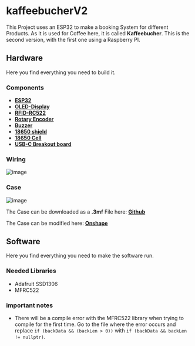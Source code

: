 # kaffeebucherV2
This Project uses an ESP32 to make a booking System for different Products. As it is used for Coffee here, it is called **Kaffeebucher**. This is the second version, with the first one using a Raspberry PI.

## Hardware
Here you find everything you need to build it.

### Components
 - **[ESP32](https://de.aliexpress.com/item/1005006336964908.html?spm=a2g0o.productlist.main.4.57481b32Pr6LjD&aem_p4p_detail=202503190428471195379678556000002160445&algo_pvid=cfc3ee26-adf2-4dd7-9dca-7bde46350526&algo_exp_id=cfc3ee26-adf2-4dd7-9dca-7bde46350526-3&pdp_ext_f=%7B%22order%22%3A%2224171%22%2C%22eval%22%3A%221%22%7D&pdp_npi=4%40dis%21EUR%217.98%212.67%21%21%2161.64%2120.63%21%40210388c917423837274915284e54bc%2112000036806447870%21sea%21AT%214052680276%21X&curPageLogUid=1CEvHKn0o6MO&utparam-url=scene%3Asearch%7Cquery_from%3A&search_p4p_id=202503190428471195379678556000002160445_1)**
 - **[OLED-Display](https://de.aliexpress.com/item/1005006117094887.html?spm=a2g0o.productlist.main.5.7dfb7600m4JhWt&algo_pvid=d6de378b-8002-469d-a86a-dc739a51d447&algo_exp_id=d6de378b-8002-469d-a86a-dc739a51d447-4&pdp_ext_f=%7B%22order%22%3A%22346%22%2C%22eval%22%3A%221%22%7D&pdp_npi=4%40dis%21EUR%213.16%211.90%21%21%2124.40%2114.64%21%402103892f17423838623757920e3034%2112000035826763351%21sea%21AT%214052680276%21X&curPageLogUid=muTsAkR4glKQ&utparam-url=scene%3Asearch%7Cquery_from%3A)**
 - **[RFID-RC522](https://de.aliexpress.com/item/1005007038131464.html?spm=a2g0o.productlist.main.3.837469cajh0PQo&algo_pvid=9eabcaa0-b890-422b-8ba1-f11500df8ed9&algo_exp_id=9eabcaa0-b890-422b-8ba1-f11500df8ed9-2&pdp_ext_f=%7B%22order%22%3A%2210643%22%2C%22eval%22%3A%221%22%2C%22orig_sl_item_id%22%3A%221005007038131464%22%2C%22orig_item_id%22%3A%221005006894076021%22%7D&pdp_npi=4%40dis%21EUR%213.75%211.50%21%21%2128.92%2111.57%21%402103847817423838968168535e3711%2112000039179323989%21sea%21AT%214052680276%21X&curPageLogUid=uiwE4rtg3dv3&utparam-url=scene%3Asearch%7Cquery_from%3A)**
 - **[Rotary Encoder](https://de.aliexpress.com/item/1005006459289182.html?spm=a2g0o.productlist.main.16.58a4sZNUsZNUB2&algo_pvid=d2c15ac2-acfe-4715-8172-b26baeb5ea6b&algo_exp_id=d2c15ac2-acfe-4715-8172-b26baeb5ea6b-15&pdp_ext_f=%7B%22order%22%3A%22295%22%2C%22eval%22%3A%221%22%7D&pdp_npi=4%40dis%21EUR%214.16%211.33%21%21%2132.14%2110.28%21%40211b613917423732448715925e1076%2112000037273588086%21sea%21AT%214052680276%21X&curPageLogUid=fEC39mkGTLN4&utparam-url=scene%3Asearch%7Cquery_from%3A)**
 - **[Buzzer](https://de.aliexpress.com/item/1005002576043967.html?spm=a2g0o.productlist.main.4.977a6e66Y7o2Y4&aem_p4p_detail=202503190434151538553962886960002012538&algo_pvid=0ba262aa-6b30-4807-8dbd-d9d98bdae037&algo_exp_id=0ba262aa-6b30-4807-8dbd-d9d98bdae037-3&pdp_ext_f=%7B%22order%22%3A%2246%22%2C%22eval%22%3A%221%22%7D&pdp_npi=4%40dis%21EUR%211.73%211.51%21%21%211.85%211.61%21%4021038e6617423840550788870e1859%2112000021227023571%21sea%21AT%214052680276%21X&curPageLogUid=OnWukqnw2UYt&utparam-url=scene%3Asearch%7Cquery_from%3A&search_p4p_id=202503190434151538553962886960002012538_1)**
 - **[18650 shield](https://de.aliexpress.com/item/4001251319520.html?spm=a2g0o.productlist.main.2.1d3515cbmkrBJT&algo_pvid=b87e4da4-a3e9-4deb-a5a2-491527c90a82&algo_exp_id=b87e4da4-a3e9-4deb-a5a2-491527c90a82-1&pdp_ext_f=%7B%22order%22%3A%2213%22%2C%22eval%22%3A%221%22%7D&pdp_npi=4%40dis%21EUR%211.84%211.31%21%21%211.97%211.40%21%4021038df617423840921186410e4130%2110000015469373028%21sea%21AT%214052680276%21X&curPageLogUid=xA1n3U4GZWUG&utparam-url=scene%3Asearch%7Cquery_from%3A)**
 - **[18650 Cell](https://www.akkuteile.de/en/eve-inr18650/26v-with-2550mah-max-7-5a-3-6v-3-7v-lithium-ion-battery_100853_3125)**
 - **[USB-C Breakout board](https://de.aliexpress.com/item/1005007038016920.html?spm=a2g0o.productlist.main.4.2b923073DMgd0S&aem_p4p_detail=202503190439001993094405293200002143647&algo_pvid=af440eae-5092-40dd-821f-feb6c10d7084&algo_exp_id=af440eae-5092-40dd-821f-feb6c10d7084-3&pdp_ext_f=%7B%22order%22%3A%2245%22%2C%22eval%22%3A%221%22%7D&pdp_npi=4%40dis%21EUR%211.92%211.61%21%21%2114.82%2112.45%21%40210388c917423843400513635e54c1%2112000039179955237%21sea%21AT%214052680276%21X&curPageLogUid=u9wT0uriIdee&utparam-url=scene%3Asearch%7Cquery_from%3A&search_p4p_id=202503190439001993094405293200002143647_1)**
### Wiring 
![image](https://github.com/user-attachments/assets/1bc05d6b-3b50-41a5-b08b-484b70d81df5)

### Case
![image](https://github.com/user-attachments/assets/a677f507-cfe1-41e2-8de8-da08669bd397)

The Case can be downloaded as a **.3mf** File here: **[Github](https://github.com/s-reisinger/kaffeebucherV2/tree/main/hardware)**

The Case can be modified here: **[Onshape](https://cad.onshape.com/documents/1f0dee6d78323b198e45b02d/w/3b424e32bea7d99f54bacf88/e/9b85ca8603497c2da58cbfe0?renderMode=0&uiState=67daa8de1124877ad81bda89)**

## Software
Here you find everything you need to make the software run.
### Needed Libraries
- Adafruit SSD1306
- MFRC522

### important notes
- There will be a compile error with the MFRC522 library when trying to compile for the first time. Go to the file where the error occurs and replace `if (backData && (backLen > 0))` with `if (backData && backLen != nullptr)`.
